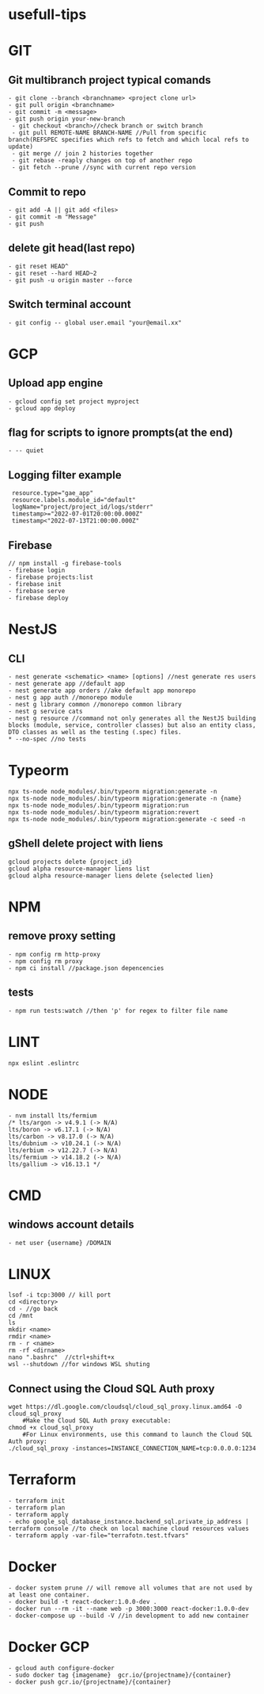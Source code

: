 # usefull-tips

 # GIT

## Git multibranch project typical comands
```
- git clone --branch <branchname> <project clone url>
- git pull origin <branchname>
- git commit -m <message>
- git push origin your-new-branch
 - git checkout <branch>//check branch or switch branch
 - git pull REMOTE-NAME BRANCH-NAME //Pull from specific branch(REFSPEC specifies which refs to fetch and which local refs to update)
 - git merge // join 2 histories together
 - git rebase -reaply changes on top of another repo
 - git fetch --prune //sync with current repo version

 ```
 
 ## Commit to repo
 ```
- git add -A || git add <files>
- git commit -m "Message"
- git push
 ```
 
 
## delete git head(last repo)
```
- git reset HEAD^
- git reset --hard HEAD~2
- git push -u origin master --force
 ```

## Switch terminal account
 ```
- git config -- global user.email "your@email.xx"
```
# GCP
## Upload app engine
 ```
- gcloud config set project myproject
- gcloud app deploy
 ```

## flag for scripts to ignore prompts(at the end) 
 ```
- -- quiet
 ```
 
 ## Logging filter example
```
 resource.type="gae_app"
 resource.labels.module_id="default"
 logName="project/project_id/logs/stderr" 
 timestamp>="2022-07-01T20:00:00.000Z"
 timestamp<"2022-07-13T21:00:00.000Z"
```

## Firebase
```
// npm install -g firebase-tools
- firebase login 
- firebase projects:list
- firebase init
- firebase serve
- firebase deploy
```

 
# NestJS
 ## CLI
  ```
 - nest generate <schematic> <name> [options] //nest generate res users
 - nest generate app //default app
 - nest generate app orders //ake default app monorepo
 - nest g app auth //monorepo module   
 - nest g library common //monorepo common library
 - nest g service cats
 - nest g resource //command not only generates all the NestJS building blocks (module, service, controller classes) but also an entity class, DTO classes as well as the testing (.spec) files.
 * --no-spec //no tests
  ```
 # Typeorm
 ```
npx ts-node node_modules/.bin/typeorm migration:generate -n
npx ts-node node_modules/.bin/typeorm migration:generate -n {name} 
npx ts-node node_modules/.bin/typeorm migration:run 
npx ts-node node_modules/.bin/typeorm migration:revert
npx ts-node node_modules/.bin/typeorm migration:generate -c seed -n  
 ```

## gShell delete project with liens
```
gcloud projects delete {project_id} 
gcloud alpha resource-manager liens list
gcloud alpha resource-manager liens delete {selected lien} 

```


# NPM
## remove proxy setting
```
- npm config rm http-proxy
- npm config rm proxy
- npm ci install //package.json depencencies
```
## tests
```
- npm run tests:watch //then 'p' for regex to filter file name
```
# LINT
```
npx eslint .eslintrc
```

# NODE
```
- nvm install lts/fermium 
/* lts/argon -> v4.9.1 (-> N/A)
lts/boron -> v6.17.1 (-> N/A)
lts/carbon -> v8.17.0 (-> N/A)
lts/dubnium -> v10.24.1 (-> N/A)
lts/erbium -> v12.22.7 (-> N/A)
lts/fermium -> v14.18.2 (-> N/A)
lts/gallium -> v16.13.1 */
```
# CMD
## windows account details
```
- net user {username} /DOMAIN
```

# LINUX
```
lsof -i tcp:3000 // kill port
cd <directory> 
cd - //go back
cd /mnt
ls
mkdir <name>
rmdir <name>
rm - r <name>
rm -rf <dirname>
nano ".bashrc"  //ctrl+shift+x
wsl --shutdown //for windows WSL shuting
```
## Connect using the Cloud SQL Auth proxy
```
wget https://dl.google.com/cloudsql/cloud_sql_proxy.linux.amd64 -O cloud_sql_proxy
	#Make the Cloud SQL Auth proxy executable:
chmod +x cloud_sql_proxy
	#For Linux environments, use this command to launch the Cloud SQL Auth proxy:
./cloud_sql_proxy -instances=INSTANCE_CONNECTION_NAME=tcp:0.0.0.0:1234
```

# Terraform 
```
- terraform init 
- terraform plan  
- terraform apply 
- echo google_sql_database_instance.backend_sql.private_ip_address | terraform console //to check on local machine cloud resources values
- terraform apply -var-file="terrafotn.test.tfvars"
``` 
# Docker 
```
- docker system prune // will remove all volumes that are not used by at least one container.
- docker build -t react-docker:1.0.0-dev .   
- docker run --rm -it --name web -p 3000:3000 react-docker:1.0.0-dev   
- docker-compose up --build -V //in development to add new container
```
# Docker GCP
```
- gcloud auth configure-docker
- sudo docker tag {imagename}  gcr.io/{projectname}/{container}
- docker push gcr.io/{projectname}/{container}
```



